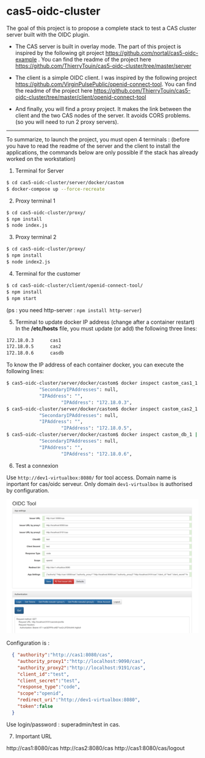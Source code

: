 # cas5-oidc-cluster

The goal of this project is to propose a complete stack to test a CAS cluster server built with the OIDC plugin.

* The CAS server is built in overlay mode. The part of this project is inspired by the following git project https://github.com/nortal/cas5-oidc-example . You can find the readme of the project here https://github.com/ThierryTouin/cas5-oidc-cluster/tree/master/server

* The client is a simple OIDC client. I was inspired by the following project https://github.com/VirginPulsePublic/openid-connect-tool. You can find the readme of the project here https://github.com/ThierryTouin/cas5-oidc-cluster/tree/master/client/openid-connect-tool

* And finally, you will find a proxy project. It makes the link between the client and the two CAS nodes of the server. It avoids CORS problems. (so you will need to run 2 proxy servers).

***
To summarize, to launch the project, you must open 4 terminals :
(before you have to read the readme of the server and the client to install the applications, the commands below are only possible if the stack has already worked on the workstation)

1. Terminal for Server
```bash
$ cd cas5-oidc-cluster/server/docker/castom
$ docker-compose up --force-recreate
```
2. Proxy terminal 1
```bash
$ cd cas5-oidc-cluster/proxy/
$ npm install
$ node index.js
```
3. Proxy terminal 2
```bash
$ cd cas5-oidc-cluster/proxy/
$ npm install
$ node index2.js
```
4. Terminal for the customer
```bash
$ cd cas5-oidc-cluster/client/openid-connect-tool/
$ npm install
$ npm start
```

(ps : you need http-server : `npm install http-server`)

5. Terminal to update docker IP address (change after a container restart)
In the **/etc/hosts** file, you must update (or add) the following three lines:
```bash
172.18.0.3      cas1
172.18.0.5      cas2
172.18.0.6      casdb
```
To know the IP address of each container docker, you can execute the following lines:
```bash
$ cas5-oidc-cluster/server/docker/castom$ docker inspect castom_cas1_1 | grep IPAddress
            "SecondaryIPAddresses": null,
            "IPAddress": "",
                    "IPAddress": "172.18.0.3",
$ cas5-oidc-cluster/server/docker/castom$ docker inspect castom_cas2_1 | grep IPAddress
            "SecondaryIPAddresses": null,
            "IPAddress": "",
                    "IPAddress": "172.18.0.5",
$ cas5-oidc-cluster/server/docker/castom$ docker inspect castom_db_1 | grep IPAddress
            "SecondaryIPAddresses": null,
            "IPAddress": "",
                    "IPAddress": "172.18.0.6",
```


6. Test a connexion

Use `http://dev1-virtualbox:8080/` for tool access.
Domain name is inportant for cas/oidc serveur. Only domain `dev1-virtualbox` is authorised by configuration.

![Tool](./resources/oidc-tool.png)


Configuration is :
```json
  { "authority":"http://cas1:8080/cas",
    "authority_proxy1":"http://localhost:9090/cas",
    "authority_proxy2":"http://localhost:9191/cas",
    "client_id":"test",
    "client_secret":"test",
    "response_type":"code",
    "scope":"openid",
    "redirect_uri":"http://dev1-virtualbox:8080",
    "token":false
  }
```

Use login/password : superadmin/test in cas.


7. Important URL

http://cas1:8080/cas
http://cas2:8080/cas
http://cas1:8080/cas/logout